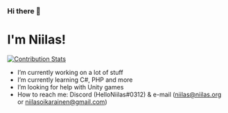 ### Hi there 👋
# I'm Niilas!

[![Contribution Stats](https://github-contribution-stats.vercel.app/api/?username=helloniilas)](https://github.com/LordDashMe/github-contribution-stats/)

- I’m currently working on a lot of stuff
- I’m currently learning C#, PHP and more
- I’m looking for help with Unity games
- How to reach me: Discord (HelloNiilas#0312) & e-mail (niilas@niilas.org or niilasoikarainen@gmail.com)
